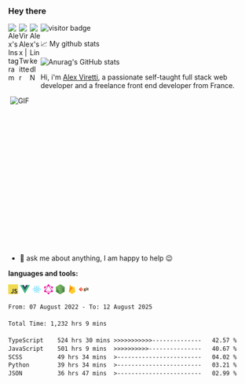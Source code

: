 ### Hey there 
<a href="https://www.instagram.com/alexou73/">
  <img align="left" alt="Alex's Instagram" width="22px" src="https://raw.githubusercontent.com/hussainweb/hussainweb/main/icons/instagram.png" />
</a>
<a href="https://twitter.com/alexou3103">
  <img align="left" alt="VirAlex | Twitter" width="22px" src="https://raw.githubusercontent.com/peterthehan/peterthehan/master/assets/twitter.svg" />
</a>
<a href="https://www.linkedin.com/in/alexandre-viretti-8b219568/">
  <img align="left" alt="Alex's LinkedIN" width="22px" src="https://raw.githubusercontent.com/peterthehan/peterthehan/master/assets/linkedin.svg" />
</a>

![visitor badge](https://visitor-badge.glitch.me/badge?page_id=VirAlex.visitor-badge)

📈 My github stats

![Anurag's GitHub stats](https://github-readme-stats.vercel.app/api?username=VirAlex&show_icons=true&theme=radical)


Hi, i'm [Alex Viretti](ttps://www.alexandre-viretti.com/), a passionate self-taught full stack web developer and a freelance front end developer from France.


  <img align="right" alt="GIF" src="https://github.com/abhisheknaiidu/abhisheknaiidu/blob/master/code.gif?raw=true" width="500" height="320" />
  
- 💬 ask me about anything, I am happy to help 😉

**languages and tools:**  

<code><img height="20" src="https://raw.githubusercontent.com/github/explore/80688e429a7d4ef2fca1e82350fe8e3517d3494d/topics/javascript/javascript.png"></code>
<code><img height="20" src="https://raw.githubusercontent.com/github/explore/80688e429a7d4ef2fca1e82350fe8e3517d3494d/topics/vue/vue.png"></code>
<code><img height="20" src="https://raw.githubusercontent.com/github/explore/80688e429a7d4ef2fca1e82350fe8e3517d3494d/topics/react/react.png"></code>
<code><img height="20" src="https://raw.githubusercontent.com/github/explore/5c058a388828bb5fde0bcafd4bc867b5bb3f26f3/topics/graphql/graphql.png"></code>
<code><img height="20" src="https://raw.githubusercontent.com/github/explore/80688e429a7d4ef2fca1e82350fe8e3517d3494d/topics/nodejs/nodejs.png"></code>
<code><img height="20" src="https://raw.githubusercontent.com/github/explore/80688e429a7d4ef2fca1e82350fe8e3517d3494d/topics/firebase/firebase.png"></code>
<code><img height="20" src="https://raw.githubusercontent.com/github/explore/80688e429a7d4ef2fca1e82350fe8e3517d3494d/topics/git/git.png"></code>


<!--START_SECTION:waka-->

```txt
From: 07 August 2022 - To: 12 August 2025

Total Time: 1,232 hrs 9 mins

TypeScript    524 hrs 30 mins >>>>>>>>>>>--------------   42.57 %
JavaScript    501 hrs 9 mins  >>>>>>>>>>---------------   40.67 %
SCSS          49 hrs 34 mins  >------------------------   04.02 %
Python        39 hrs 34 mins  >------------------------   03.21 %
JSON          36 hrs 47 mins  >------------------------   02.99 %
```

<!--END_SECTION:waka-->

